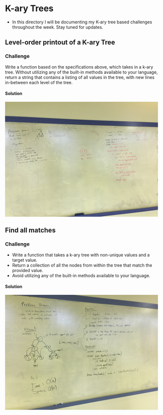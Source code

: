 # K-ary Trees
- In this directory I will be documenting my K-ary tree based challenges throughout the week. Stay tuned for updates.

## Level-order printout of a K-ary Tree

### Challenge
Write a function based on the specifications above, which takes in a k-ary tree. Without utilizing any of the built-in methods available to your language, return a string that contains a listing of all values in the tree, with new lines in-between each level of the tree.

#### Solution
![](../../assets/plo.JPG)

## Find all matches

### Challenge
- Write a function that takes a k-ary tree with non-unique values and a target value.
- Return a collection of all the nodes from within the tree that match the provided value.
- Avoid utilizing any of the built-in methods available to your language.

#### Solution
![](../../assets/find_matches.JPG)
